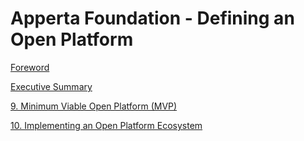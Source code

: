 # Apperta Foundation - Defining an Open Platform

[Foreword](Apperta_Defining_an_Open_Platform_SP-nolayout-p02)

[Executive Summary](executive-summary)






[9. Minimum Viable Open Platform (MVP)](Apperta_Defining_an_Open_Platform_SP-nolayout-p40)

[10. Implementing an Open Platform Ecosystem](Apperta_Defining_an_Open_Platform_SP-nolayout-p41)
